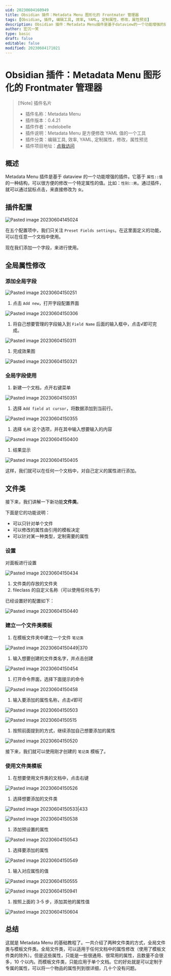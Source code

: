 ```yaml
---
uid: 20230604160949
title: Obsidian 插件：Metadata Menu 图形化的 Frontmater 管理器
tags: [Obsidian, 插件, 编辑工具, 效率, YAML, 定制属性，修改，属性预览]
description: Obsidian 插件：Metadata Menu插件是基于dataview的一个功能增强的插件。它基于`属性::值`的一种结构，可以很方便的修改一个特定属性的值。比如：`性别::男`。通过插件，就可以通过鼠标点击，来直接修改为`女`
author: 宏沉一笑
type: basic
draft: false
editable: false
modified: 20230604171021
---
```


# Obsidian 插件：Metadata Menu 图形化的 Frontmater 管理器

> [!Note] 插件名片
> - 插件名称：Metadata Menu
> - 插件版本：0.4.21
> - 插件作者：mdelobelle
> - 插件说明：Metadata Menu 是方便修改 YAML 值的一个工具
> - 插件分类：编辑工具, 效率, YAML, 定制属性，修改，属性预览
> - 插件项目地址：[点我访问](https://github.com/mdelobelle/metadatamenu)

## 概述

Metadata Menu 插件是基于 dataview 的一个功能增强的插件。它基于 `属性::值` 的一种结构，可以很方便的修改一个特定属性的值。比如：`性别::男`。通过插件，就可以通过鼠标点击，来直接修改为 `女`。

## 插件配置

![Pasted image 20230604145024](https://cdn.pkmer.cn/images/Pasted%20image%2020230604145024.png!pkmer)

在五个配置项中，我们只关注 `Preset Fields settings`。在这里面定义的功能，可以在任意一个文档中使用。

现在我们添加一个字段，来进行使用。

## 全局属性修改

### 添加全局字段

![Pasted image 20230604150251](https://cdn.pkmer.cn/images/Pasted%20image%2020230604150251.png!pkmer)

1. 点击 `Add new`，打开字段配置界面

![Pasted image 20230604150306](https://cdn.pkmer.cn/images/Pasted%20image%2020230604150306.png!pkmer)

1. 将自己想要管理的字段输入到 `Field Name` 后面的输入框中，点击√即可完成。

![Pasted image 20230604150311](https://cdn.pkmer.cn/images/Pasted%20image%2020230604150311.png!pkmer)

1. 完成效果图

![Pasted image 20230604150321](https://cdn.pkmer.cn/images/Pasted%20image%2020230604150321.png!pkmer)

### 全局字段使用

1. 新建一个文档，点开右键菜单

![Pasted image 20230604150351](https://cdn.pkmer.cn/images/Pasted%20image%2020230604150351.png!pkmer)

1. 选择 `Add field at cursor`，将数据添加到当前行。

![Pasted image 20230604150355](https://cdn.pkmer.cn/images/Pasted%20image%2020230604150355.png!pkmer)

1. 选择 `名称` 这个选项，并在其中输入想要输入的内容

![Pasted image 20230604150400](https://cdn.pkmer.cn/images/Pasted%20image%2020230604150400.png!pkmer)

1. 结果显示

![Pasted image 20230604150405](https://cdn.pkmer.cn/images/Pasted%20image%2020230604150405.png!pkmer)

这样，我们就可以在任何一个文档中，对自己定义的属性进行添加。

## 文件类

接下来，我们讲解一下新功能**文件类**。

下面是它的功能说明：

- 可以只针对单个文件
- 可以修改的属性由引用的模板决定
- 可以针对某一种类型，定制需要的属性

### 设置

对面板进行设置

![Pasted image 20230604150434](https://cdn.pkmer.cn/images/Pasted%20image%2020230604150434.png!pkmer)

1. 文件类的存放的文件夹
2. fileclass 的自定义名称（可以使用任何名字）

已经设置好的配置如下：

![Pasted image 20230604150440](https://cdn.pkmer.cn/images/Pasted%20image%2020230604150440.png!pkmer)

### 建立一个文件类模板

1. 在模板文件夹中建立一个文件 `笔记类`

![Pasted image 20230604150449|370](https://cdn.pkmer.cn/images/Pasted%20image%2020230604150449.png!pkmer)

1. 输入想要创建的文件类名字，并点击创建

![Pasted image 20230604150454](https://cdn.pkmer.cn/images/Pasted%20image%2020230604150454.png!pkmer)

1. 打开命令界面，选择下面提示的命令

![Pasted image 20230604150458](https://cdn.pkmer.cn/images/Pasted%20image%2020230604150458.png!pkmer)

1. 输入要添加的属性名称，点击√即可

![Pasted image 20230604150503](https://cdn.pkmer.cn/images/Pasted%20image%2020230604150503.png!pkmer)

![Pasted image 20230604150515](https://cdn.pkmer.cn/images/Pasted%20image%2020230604150515.png!pkmer)

1. 按照前面提到的方式，继续添加自己想要添加的属性

![Pasted image 20230604150520](https://cdn.pkmer.cn/images/Pasted%20image%2020230604150520.png!pkmer)

接下来，我们就可以使用刚才创建的 `笔记类` 模板了。

### 使用文件类模板

1. 在想要使用文件类的文档中，点击右键

![Pasted image 20230604150526](https://cdn.pkmer.cn/images/Pasted%20image%2020230604150526.png!pkmer)

1. 选择想要添加的文件类

![Pasted image 20230604150533|433](https://cdn.pkmer.cn/images/Pasted%20image%2020230604150533.png!pkmer)

![Pasted image 20230604150538](https://cdn.pkmer.cn/images/Pasted%20image%2020230604150538.png!pkmer)

1. 添加预设置的属性

![Pasted image 20230604150543](https://cdn.pkmer.cn/images/Pasted%20image%2020230604150543.png!pkmer)

1. 选择要添加的属性

![Pasted image 20230604150549](https://cdn.pkmer.cn/images/Pasted%20image%2020230604150549.png!pkmer)

1. 输入对应属性的值

![Pasted image 20230604150555](https://cdn.pkmer.cn/images/Pasted%20image%2020230604150555.png!pkmer)

![Pasted image 20230604150941](https://cdn.pkmer.cn/images/Pasted%20image%2020230604150941.png!pkmer)

1. 按照上面的 3-5 步，添加其他的属性值

![Pasted image 20230604150604](https://cdn.pkmer.cn/images/Pasted%20image%2020230604150604.png!pkmer)

## 总结

这就是 Metadata Menu 的基础教程了。一共介绍了两种文件类的方式，全局文件类与模板文件类。全局文件类，可以适用于任何文档中的属性修改（使用了模板文件类的除外）。但是这些属性，只能是一些很通用、很常用的属性，且数量不会很多，10 个以内。而模板文件类，只能应用于单个文档。它的好处就是可以定制于专属的属性，可以将一个物品的属性列到很详细，几十个没有问题。
